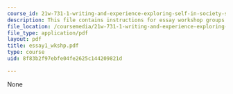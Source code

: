 ```yaml
---
course_id: 21w-731-1-writing-and-experience-exploring-self-in-society-spring-2004
description: This file contains instructions for essay workshop groups.
file_location: /coursemedia/21w-731-1-writing-and-experience-exploring-self-in-society-spring-2004/8f83b2f97ebfe04fe2625c144209821d_essay1_wkshp.pdf
file_type: application/pdf
layout: pdf
title: essay1_wkshp.pdf
type: course
uid: 8f83b2f97ebfe04fe2625c144209821d

---
```

None